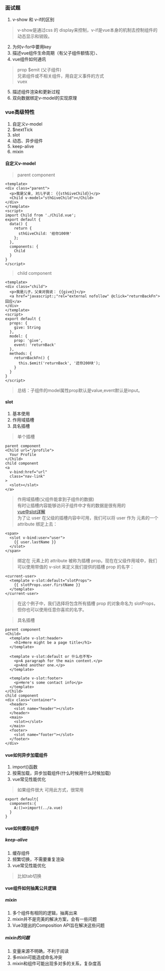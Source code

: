### 面试题
1. v-show 和 v-if的区别
> v-show是通过css 的 display来控制，v-if是vue本身的机制去控制组件的动态显示和销毁。
2. 为何v-for中要用key
3. 描述vue组件生命周期（有父子组件额情况）、
4. vue组件如何通讯
> prop $emit (父子组件)  
> 兄弟组件或不相关组件，用自定义事件的方式  
> vuex  
5. 描述组件渲染和更新过程
6. 双向数据绑定v-model的实现原理


### vue高级特性
1. 自定义v-model
2. $nextTick
3. slot 
4. 动态、异步组件
5. keep-alive
6. mixin

#### 自定义v-model
> parent component
```
<template>
<div class="parent">
  <p>我是父亲, 对儿子说： {{sthGiveChild}}</p>
  <Child v-model="sthGiveChild"></Child>
</div>
</template>
<script>
import Child from './Child.vue';
export default {
  data() {
    return {
      sthGiveChild: '给你100块'
    };
  },
  components: {
    Child
  }
}
</script>
```
> child component
```
<template>
<div class="child">
  <p>我是儿子，父亲对我说： {{give}}</p>
  <a href="javascript:;"rel="external nofollow" @click="returnBackFn">回应</a>
</div>
</template>
<script>
export default {
  props: {
    give: String
  },
  model: {
    prop: 'give',
    event: 'returnBack'
  },
  methods: {
    returnBackFn() {
      this.$emit('returnBack', '还你200块');
    }
  }
}
</script>
```
> 总结：子组件的model属性prop默认是value,event默认是input。

#### slot
1. 基本使用
2. 作用域插槽
3. 具名插槽
> 单个插槽
```
parent component
<Child url="/profile">
  Your Profile
</Child>
child component
<a
  v-bind:href="url"
  class="nav-link"
>
  <slot></slot>
</a>
```
> 作用域插槽(父组件能拿到子组件的数据)  
> 有时让插槽内容能够访问子组件中才有的数据是很有用的  
> [vue中slot详解](https://cn.vuejs.org/v2/guide/components-slots.html)  
> 为了让 user 在父级的插槽内容中可用，我们可以将 user 作为 <slot> 元素的一个 attribute 绑定上去：
```
<span>
  <slot v-bind:user="user">
    {{ user.lastName }}
  </slot>
</span>
```
> 绑定在 <slot> 元素上的 attribute 被称为插槽 prop。现在在父级作用域中，我们可以使用带值的 v-slot 来定义我们提供的插槽 prop 的名字：
```
<current-user>
  <template v-slot:default="slotProps">
    {{ slotProps.user.firstName }}
  </template>
</current-user>
```
> 在这个例子中，我们选择将包含所有插槽 prop 的对象命名为 slotProps，但你也可以使用任意你喜欢的名字。
  
> 具名插槽
```
parent component
<Child>
  <template v-slot:header>
    <h1>Here might be a page title</h1>
  </template>

  <template v-slot:default or 什么也不写>
    <p>A paragraph for the main content.</p>
    <p>And another one.</p>
  </template>

  <template v-slot:footer>
    <p>Here's some contact info</p>
  </template>
</Child>
child component
<div class="container">
  <header>
    <slot name="header"></slot>
  </header>
  <main>
    <slot></slot>
  </main>
  <footer>
    <slot name="footer"></slot>
  </footer>
</div>
```

#### vue如何异步加载组件
1. import()函数
2. 按需加载，异步加载组件(什么时候用什么时候加载)
3. vue常见性能优化
> 如果组件很大 可用此方式，很常用
```
export default{
  components:{
    A:()=>import(../a.vue)
  }
}
```
#### vue如何缓存组件
##### keep-alive
1. 缓存组件
2. 频繁切换，不需要重复渲染
3. vue常见性能优化
> 比如tab切换

#### vue组件如何抽离公共逻辑
##### mixin
1. 多个组件有相同的逻辑，抽离出来
2. mixin并不是完美的解决方案，会有一些问题
3. Vue3提出的Composition API旨在解决这些问题
##### mixin的问题
1. 变量来源不明确，不利于阅读
2. 多mixin可能造成命名冲突
3. mixin和组件可能出现多对多的关系，复杂度高
